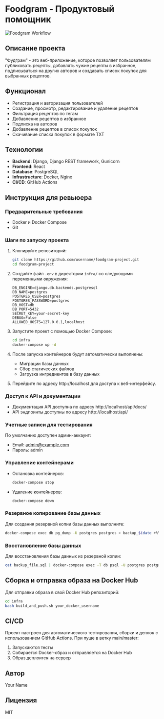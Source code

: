 # Foodgram - Продуктовый помощник

![Foodgram Workflow](https://github.com/username/foodgram-project/actions/workflows/foodgram_workflow.yml/badge.svg)

## Описание проекта

"Фудграм" - это веб-приложение, которое позволяет пользователям публиковать рецепты, добавлять чужие рецепты в избранное, подписываться на других авторов и создавать список покупок для выбранных рецептов.

## Функционал

- Регистрация и авторизация пользователей
- Создание, просмотр, редактирование и удаление рецептов
- Фильтрация рецептов по тегам
- Добавление рецептов в избранное
- Подписка на авторов
- Добавление рецептов в список покупок
- Скачивание списка покупок в формате TXT

## Технологии

- **Backend**: Django, Django REST framework, Gunicorn
- **Frontend**: React
- **Database**: PostgreSQL
- **Infrastructure**: Docker, Nginx
- **CI/CD**: GitHub Actions

## Инструкция для ревьюера

### Предварительные требования

- Docker и Docker Compose
- Git

### Шаги по запуску проекта

1. Клонируйте репозиторий:
   ```bash
   git clone https://github.com/username/foodgram-project.git
   cd foodgram-project
   ```

2. Создайте файл `.env` в директории `infra/` со следующими переменными окружения:
   ```
   DB_ENGINE=django.db.backends.postgresql
   DB_NAME=postgres
   POSTGRES_USER=postgres
   POSTGRES_PASSWORD=postgres
   DB_HOST=db
   DB_PORT=5432
   SECRET_KEY=your-secret-key
   DEBUG=False
   ALLOWED_HOSTS=127.0.0.1,localhost
   ```

3. Запустите проект с помощью Docker Compose:
   ```bash
   cd infra
   docker-compose up -d
   ```

4. После запуска контейнеров будут автоматически выполнены:
   - Миграции базы данных
   - Сбор статических файлов
   - Загрузка ингредиентов в базу данных

5. Перейдите по адресу http://localhost для доступа к веб-интерфейсу.

### Доступ к API и документации

- Документация API доступна по адресу http://localhost/api/docs/
- API эндпоинты доступны по адресу http://localhost/api/

### Учетные записи для тестирования

По умолчанию доступен админ-аккаунт:
- Email: admin@example.com
- Пароль: admin

### Управление контейнерами

- Остановка контейнеров:
  ```bash
  docker-compose stop
  ```

- Удаление контейнеров:
  ```bash
  docker-compose down
  ```

### Резервное копирование базы данных

Для создания резервной копии базы данных выполните:
```bash
docker-compose exec db pg_dump -U postgres postgres > backup_$(date +%Y-%m-%d_%H-%M-%S).sql
```

### Восстановление базы данных

Для восстановления базы данных из резервной копии:
```bash
cat backup_file.sql | docker-compose exec -T db psql -U postgres postgres
```

## Сборка и отправка образа на Docker Hub

Для отправки образа в свой Docker Hub репозиторий:
```bash
cd infra
bash build_and_push.sh your_docker_username
```

## CI/CD

Проект настроен для автоматического тестирования, сборки и деплоя с использованием GitHub Actions. При пуше в ветку main/master:
1. Запускаются тесты
2. Собирается Docker-образ и отправляется на Docker Hub
3. Образ деплоится на сервер

## Автор

Your Name

## Лицензия
MIT

